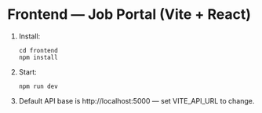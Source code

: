 # Frontend — Job Portal (Vite + React)

1. Install:
   ```
   cd frontend
   npm install
   ```
2. Start:
   ```
   npm run dev
   ```
3. Default API base is http://localhost:5000 — set VITE_API_URL to change.
